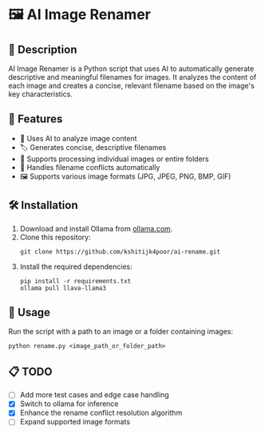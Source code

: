 # 🖼️ AI Image Renamer

## 📝 Description

AI Image Renamer is a Python script that uses AI to automatically generate descriptive and meaningful filenames for images. It analyzes the content of each image and creates a concise, relevant filename based on the image's key characteristics.

## 🚀 Features

- 🧠 Uses AI to analyze image content
- 🏷️ Generates concise, descriptive filenames
- 📁 Supports processing individual images or entire folders
- 🔄 Handles filename conflicts automatically
- 🖼️ Supports various image formats (JPG, JPEG, PNG, BMP, GIF)

## 🛠️ Installation

1. Download and install Ollama from [ollama.com](https://ollama.com/download).
2. Clone this repository:
   ```
   git clone https://github.com/kshitijk4poor/ai-rename.git
   ```
3. Install the required dependencies:
   ```
   pip install -r requirements.txt
   ollama pull llava-llama3
   ```

## 🔧 Usage

Run the script with a path to an image or a folder containing images:
```
python rename.py <image_path_or_folder_path>
```
## 📋 TODO

- [ ] Add more test cases and edge case handling
- [x] Switch to ollama for inference
- [x] Enhance the rename conflict resolution algorithm
- [ ] Expand supported image formats